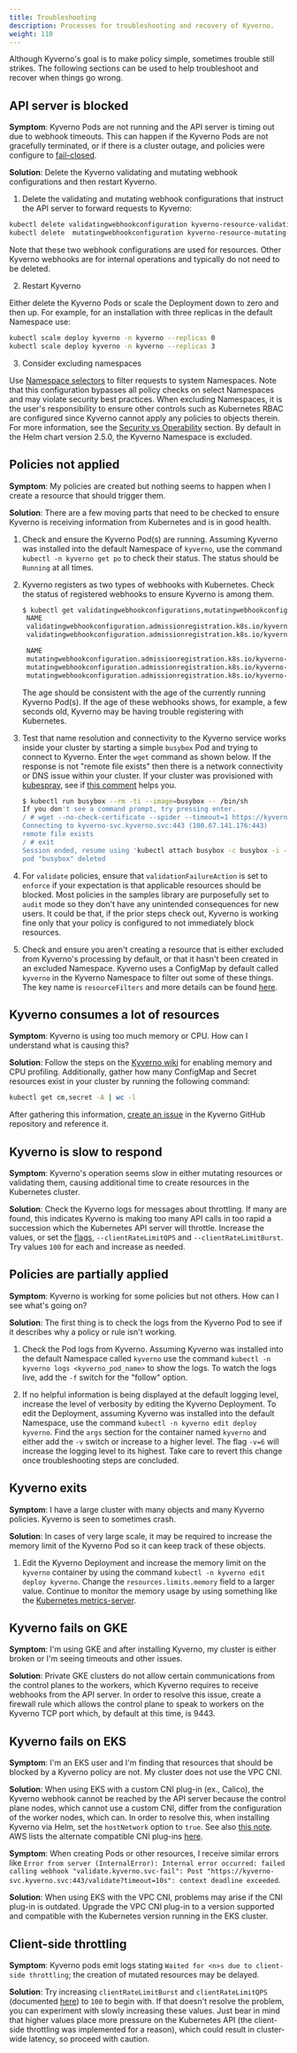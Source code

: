 ```yaml
---
title: Troubleshooting 
description: Processes for troubleshooting and recovery of Kyverno.
weight: 110
---
```


Although Kyverno's goal is to make policy simple, sometimes trouble still strikes. The following sections can be used to help troubleshoot and recover when things go wrong.

## API server is blocked

**Symptom**: Kyverno Pods are not running and the API server is timing out due to webhook timeouts. This can happen if the Kyverno Pods are not gracefully terminated, or if there is a cluster outage, and policies were configure to [fail-closed](/docs/writing-policies/policy-settings/).

**Solution**: Delete the Kyverno validating and mutating webhook configurations and then restart Kyverno.

1. Delete the validating and mutating webhook configurations that instruct the API server to forward requests to Kyverno:

```sh
kubectl delete validatingwebhookconfiguration kyverno-resource-validating-webhook-cfg
kubectl delete  mutatingwebhookconfiguration kyverno-resource-mutating-webhook-cfg
```

Note that these two webhook configurations are used for resources. Other Kyverno webhooks are for internal operations and typically do not need to be deleted.

2. Restart Kyverno

Either delete the Kyverno Pods or scale the Deployment down to zero and then up. For example, for an installation with three replicas in the default Namespace use:

```sh
kubectl scale deploy kyverno -n kyverno --replicas 0
kubectl scale deploy kyverno -n kyverno --replicas 3
```

3. Consider excluding namespaces

Use [Namespace selectors](/docs/installation/#namespace-selectors) to filter requests to system Namespaces. Note that this configuration bypasses all policy checks on select Namespaces and may violate security best practices. When excluding Namespaces, it is the user's responsibility to ensure other controls such as Kubernetes RBAC are configured since Kyverno cannot apply any policies to objects therein. For more information, see the [Security vs Operability](/docs/installation/#security-vs-operability) section. By default in the Helm chart version 2.5.0, the Kyverno Namespace is excluded.

## Policies not applied

**Symptom**: My policies are created but nothing seems to happen when I create a resource that should trigger them.

**Solution**: There are a few moving parts that need to be checked to ensure Kyverno is receiving information from Kubernetes and is in good health.

1. Check and ensure the Kyverno Pod(s) are running. Assuming Kyverno was installed into the default Namespace of `kyverno`, use the command `kubectl -n kyverno get po` to check their status. The status should be `Running` at all times.
2. Kyverno registers as two types of webhooks with Kubernetes. Check the status of registered webhooks to ensure Kyverno is among them.

   ```sh
   $ kubectl get validatingwebhookconfigurations,mutatingwebhookconfigurations
    NAME                                                                                                  WEBHOOKS   AGE
    validatingwebhookconfiguration.admissionregistration.k8s.io/kyverno-policy-validating-webhook-cfg     1          46m
    validatingwebhookconfiguration.admissionregistration.k8s.io/kyverno-resource-validating-webhook-cfg   1          46m

    NAME                                                                                              WEBHOOKS   AGE
    mutatingwebhookconfiguration.admissionregistration.k8s.io/kyverno-policy-mutating-webhook-cfg     1          46m
    mutatingwebhookconfiguration.admissionregistration.k8s.io/kyverno-resource-mutating-webhook-cfg   1          46m
    mutatingwebhookconfiguration.admissionregistration.k8s.io/kyverno-verify-mutating-webhook-cfg     1          46m
    ```

    The age should be consistent with the age of the currently running Kyverno Pod(s). If the age of these webhooks shows, for example, a few seconds old, Kyverno may be having trouble registering with Kubernetes.

3. Test that name resolution and connectivity to the Kyverno service works inside your cluster by starting a simple `busybox` Pod and trying to connect to Kyverno. Enter the `wget` command as shown below. If the response is not "remote file exists" then there is a network connectivity or DNS issue within your cluster. If your cluster was provisioned with [kubespray](https://github.com/kubernetes-sigs/kubespray), see if [this comment](https://github.com/jetstack/cert-manager/issues/2640#issuecomment-601872165) helps you.

    ```sh
    $ kubectl run busybox --rm -ti --image=busybox -- /bin/sh
    If you don't see a command prompt, try pressing enter.
    / # wget --no-check-certificate --spider --timeout=1 https://kyverno-svc.kyverno.svc:443/health/liveness
    Connecting to kyverno-svc.kyverno.svc:443 (100.67.141.176:443)
    remote file exists
    / # exit
    Session ended, resume using 'kubectl attach busybox -c busybox -i -t' command when the pod is running
    pod "busybox" deleted
    ```

4. For `validate` policies, ensure that `validationFailureAction` is set to `enforce` if your expectation is that applicable resources should be blocked. Most policies in the samples library are purposefully set to `audit` mode so they don't have any unintended consequences for new users. It could be that, if the prior steps check out, Kyverno is working fine only that your policy is configured to not immediately block resources.

5. Check and ensure you aren't creating a resource that is either excluded from Kyverno's processing by default, or that it hasn't been created in an excluded Namespace. Kyverno uses a ConfigMap by default called `kyverno` in the Kyverno Namespace to filter out some of these things. The key name is `resourceFilters` and more details can be found [here](/docs/installation/#resource-filters).

## Kyverno consumes a lot of resources

**Symptom**: Kyverno is using too much memory or CPU. How can I understand what is causing this?

**Solution**: Follow the steps on the [Kyverno wiki](https://github.com/kyverno/kyverno/wiki/Profiling-Kyverno-on-Kubernetes) for enabling memory and CPU profiling. Additionally, gather how many ConfigMap and Secret resources exist in your cluster by running the following command:

```sh
kubectl get cm,secret -A | wc -l
```

After gathering this information, [create an issue](https://github.com/kyverno/kyverno/issues/new/choose) in the Kyverno GitHub repository and reference it.

## Kyverno is slow to respond

**Symptom**: Kyverno's operation seems slow in either mutating resources or validating them, causing additional time to create resources in the Kubernetes cluster.

**Solution**: Check the Kyverno logs for messages about throttling. If many are found, this indicates Kyverno is making too many API calls in too rapid a succession which the Kubernetes API server will throttle. Increase the values, or set the [flags](/docs/installation/#container-flags), `--clientRateLimitQPS` and `--clientRateLimitBurst`. Try values `100` for each and increase as needed.

## Policies are partially applied

**Symptom**: Kyverno is working for some policies but not others. How can I see what's going on?

**Solution**: The first thing is to check the logs from the Kyverno Pod to see if it describes why a policy or rule isn't working.

1. Check the Pod logs from Kyverno. Assuming Kyverno was installed into the default Namespace called `kyverno` use the command `kubectl -n kyverno logs <kyverno_pod_name>` to show the logs. To watch the logs live, add the `-f` switch for the "follow" option.

2. If no helpful information is being displayed at the default logging level, increase the level of verbosity by editing the Kyverno Deployment. To edit the Deployment, assuming Kyverno was installed into the default Namespace, use the command `kubectl -n kyverno edit deploy kyverno`. Find the `args` section for the container named `kyverno` and either add the `-v` switch or increase to a higher level. The flag `-v=6` will increase the logging level to its highest. Take care to revert this change once troubleshooting steps are concluded.

## Kyverno exits

**Symptom**: I have a large cluster with many objects and many Kyverno policies. Kyverno is seen to sometimes crash.

**Solution**: In cases of very large scale, it may be required to increase the memory limit of the Kyverno Pod so it can keep track of these objects.

1. Edit the Kyverno Deployment and increase the memory limit on the `kyverno` container by using the command `kubectl -n kyverno edit deploy kyverno`. Change the `resources.limits.memory` field to a larger value. Continue to monitor the memory usage by using something like the [Kubernetes metrics-server](https://github.com/kubernetes-sigs/metrics-server#installation).

## Kyverno fails on GKE

**Symptom**: I'm using GKE and after installing Kyverno, my cluster is either broken or I'm seeing timeouts and other issues.

**Solution**: Private GKE clusters do not allow certain communications from the control planes to the workers, which Kyverno requires to receive webhooks from the API server. In order to resolve this issue, create a firewall rule which allows the control plane to speak to workers on the Kyverno TCP port which, by default at this time, is 9443.

## Kyverno fails on EKS

**Symptom**: I'm an EKS user and I'm finding that resources that should be blocked by a Kyverno policy are not. My cluster does not use the VPC CNI.

**Solution**: When using EKS with a custom CNI plug-in (ex., Calico), the Kyverno webhook cannot be reached by the API server because the control plane nodes, which cannot use a custom CNI, differ from the configuration of the worker nodes, which can. In order to resolve this, when installing Kyverno via Helm, set the `hostNetwork` option to `true`. See also [this note](https://cert-manager.io/docs/installation/compatibility/#aws-eks). AWS lists the alternate compatible CNI plug-ins [here](https://docs.aws.amazon.com/eks/latest/userguide/alternate-cni-plugins.html).

**Symptom**: When creating Pods or other resources, I receive similar errors like `Error from server (InternalError): Internal error occurred: failed calling webhook "validate.kyverno.svc-fail": Post "https://kyverno-svc.kyverno.svc:443/validate?timeout=10s": context deadline exceeded`.

**Solution**: When using EKS with the VPC CNI, problems may arise if the CNI plug-in is outdated. Upgrade the VPC CNI plug-in to a version supported and compatible with the Kubernetes version running in the EKS cluster.

## Client-side throttling

**Symptom**: Kyverno pods emit logs stating `Waited for <n>s due to client-side throttling`; the creation of mutated resources may be delayed.

**Solution**: Try increasing `clientRateLimitBurst` and `clientRateLimitQPS` (documented [here](https://kyverno.io/docs/installation/)) to `100` to begin with. If that doesn't resolve the problem, you can experiment with slowly increasing these values. Just bear in mind that higher values place more pressure on the Kubernetes API (the client-side throttling was implemented for a reason), which could result in cluster-wide latency, so proceed with caution.
